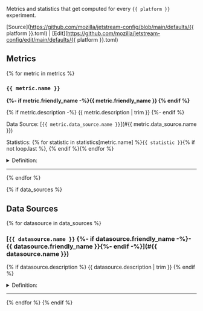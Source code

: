 Metrics and statistics that get computed for every `{{ platform }}` experiment.

[Source](https://github.com/mozilla/jetstream-config/blob/main/defaults/{{ platform }}.toml)  |  [Edit](https://github.com/mozilla/jetstream-config/edit/main/defaults/{{ platform }}.toml)

## Metrics

{% for metric in metrics %}

### `{{ metric.name }}` 

**{%- if metric.friendly_name -%}{{ metric.friendly_name }} {% endif %}**

{% if metric.description -%}
{{ metric.description | trim }}
{%- endif %}

Data Source: [`{{ metric.data_source.name }}`](#{{ metric.data_source.name }})

Statistics: {% for statistic in statistics[metric.name] %}`{{ statistic }}`{% if not loop.last %}, {% endif %}{% endfor %}

<details>
<summary>Definition:</summary>

```sql
{{ metric.select_expression | trim }}
```
</details>


---
{% endfor %}

{% if data_sources %}
## Data Sources

{% for datasource in data_sources %}

### [`{{ datasource.name }}` {%- if datasource.friendly_name -%}- {{ datasource.friendly_name }}{%- endif -%}](#{{ datasource.name }})

{% if datasource.description %}
{{ datasource.description | trim }}
{% endif %}

<details>
<summary>Definition:</summary>

```sql
{{ datasource._from_expr | trim }}
```
</details>

---
{% endfor %}
{% endif %}
